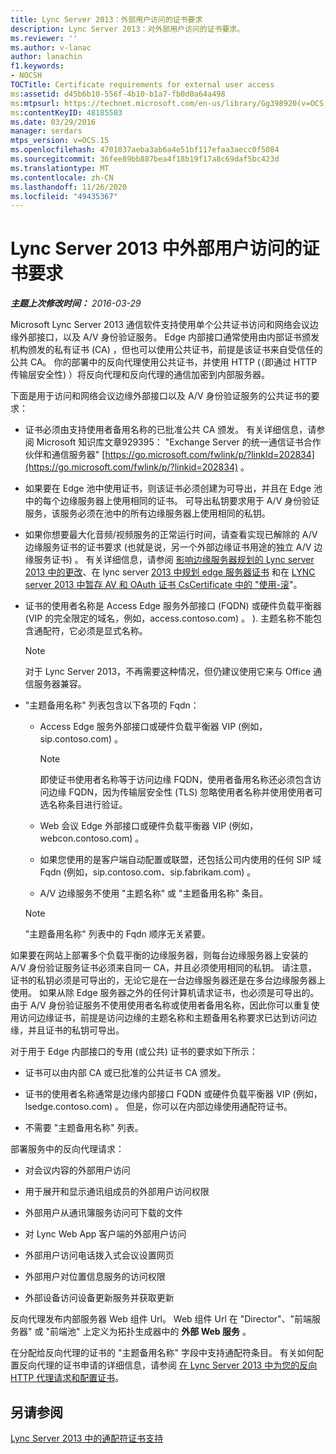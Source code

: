 ```yaml
---
title: Lync Server 2013：外部用户访问的证书要求
description: Lync Server 2013：对外部用户访问的证书要求。
ms.reviewer: ''
ms.author: v-lanac
author: lanachin
f1.keywords:
- NOCSH
TOCTitle: Certificate requirements for external user access
ms:assetid: d45b6b10-556f-4b10-b1a7-fb0d0a64a498
ms:mtpsurl: https://technet.microsoft.com/en-us/library/Gg398920(v=OCS.15)
ms:contentKeyID: 48185503
ms.date: 03/29/2016
manager: serdars
mtps_version: v=OCS.15
ms.openlocfilehash: 4701037aeba3ab6a4e51bf117efaa3aecc0f5084
ms.sourcegitcommit: 36fee89bb887bea4f18b19f17a8c69daf5bc423d
ms.translationtype: MT
ms.contentlocale: zh-CN
ms.lasthandoff: 11/26/2020
ms.locfileid: "49435367"
---
```

# <a name="certificate-requirements-for-external-user-access-in-lync-server-2013"></a>Lync Server 2013 中外部用户访问的证书要求

<div data-xmlns="http://www.w3.org/1999/xhtml">

<div class="topic" data-xmlns="http://www.w3.org/1999/xhtml" data-msxsl="urn:schemas-microsoft-com:xslt" data-cs="https://msdn.microsoft.com/">

<div data-asp="https://msdn2.microsoft.com/asp">



</div>

<div id="mainSection">

<div id="mainBody">

<span> </span>

_**主题上次修改时间：** 2016-03-29_

Microsoft Lync Server 2013 通信软件支持使用单个公共证书访问和网络会议边缘外部接口，以及 A/V 身份验证服务。 Edge 内部接口通常使用由内部证书颁发机构颁发的私有证书 (CA) ，但也可以使用公共证书，前提是该证书来自受信任的公共 CA。 你的部署中的反向代理使用公共证书，并使用 HTTP (（即通过 HTTP 传输层安全性) ）将反向代理和反向代理的通信加密到内部服务器。

下面是用于访问和网络会议边缘外部接口以及 A/V 身份验证服务的公共证书的要求：

  - 证书必须由支持使用者备用名称的已批准公共 CA 颁发。 有关详细信息，请参阅 Microsoft 知识库文章929395： "Exchange Server 的统一通信证书合作伙伴和通信服务器" [https://go.microsoft.com/fwlink/p/?linkId=202834](https://go.microsoft.com/fwlink/p/?linkid=202834) 。

  - 如果要在 Edge 池中使用证书，则该证书必须创建为可导出，并且在 Edge 池中的每个边缘服务器上使用相同的证书。 可导出私钥要求用于 A/V 身份验证服务，该服务必须在池中的所有边缘服务器上使用相同的私钥。

  - 如果你想要最大化音频/视频服务的正常运行时间，请查看实现已解除的 A/V 边缘服务证书的证书要求 (也就是说，另一个外部边缘证书用途的独立 A/V 边缘服务证书) 。 有关详细信息，请参阅 [影响边缘服务器规划的 Lync server 2013 中的更改](lync-server-2013-changes-in-lync-server-that-affect-edge-server-planning.md)、在 lync server [2013 中规划 edge 服务器证书](lync-server-2013-plan-for-edge-server-certificates.md) 和在 [LYNC server 2013 中暂存 AV 和 OAuth 证书 CsCertificate 中的 "使用-滚](lync-server-2013-staging-av-and-oauth-certificates-using-roll-in-https://docs.microsoft.com/powershell/module/skype/Set-CsCertificate)"。

  - 证书的使用者名称是 Access Edge 服务外部接口 (FQDN) 或硬件负载平衡器 (VIP 的完全限定的域名，例如，access.contoso.com) 。 ). 主题名称不能包含通配符，它必须是显式名称。
    
    <div>
    

    > [!NOTE]  
    > 对于 Lync Server 2013，不再需要这种情况，但仍建议使用它来与 Office 通信服务器兼容。

    
    </div>

  - "主题备用名称" 列表包含以下各项的 Fqdn：
    
      - Access Edge 服务外部接口或硬件负载平衡器 VIP (例如，sip.contoso.com) 。
        
        <div>
        

        > [!NOTE]  
        > 即使证书使用者名称等于访问边缘 FQDN，使用者备用名称还必须包含访问边缘 FQDN，因为传输层安全性 (TLS) 忽略使用者名称并使用使用者可选名称条目进行验证。

        
        </div>
    
      - Web 会议 Edge 外部接口或硬件负载平衡器 VIP (例如，webcon.contoso.com) 。
    
      - 如果您使用的是客户端自动配置或联盟，还包括公司内使用的任何 SIP 域 Fqdn (例如，sip.contoso.com、sip.fabrikam.com) 。
    
      - A/V 边缘服务不使用 "主题名称" 或 "主题备用名称" 条目。
    
    <div>
    

    > [!NOTE]  
    > "主题备用名称" 列表中的 Fqdn 顺序无关紧要。

    
    </div>

如果要在网站上部署多个负载平衡的边缘服务器，则每台边缘服务器上安装的 A/V 身份验证服务证书必须来自同一 CA，并且必须使用相同的私钥。 请注意，证书的私钥必须是可导出的，无论它是在一台边缘服务器还是在多台边缘服务器上使用。 如果从除 Edge 服务器之外的任何计算机请求证书，也必须是可导出的。 由于 A/V 身份验证服务不使用使用者名称或使用者备用名称，因此你可以重复使用访问边缘证书，前提是访问边缘的主题名称和主题备用名称要求已达到访问边缘，并且证书的私钥可导出。

对于用于 Edge 内部接口的专用 (或公共) 证书的要求如下所示：

  - 证书可以由内部 CA 或已批准的公共证书 CA 颁发。

  - 证书的使用者名称通常是边缘内部接口 FQDN 或硬件负载平衡器 VIP (例如，lsedge.contoso.com) 。 但是，你可以在内部边缘使用通配符证书。

  - 不需要 "主题备用名称" 列表。

部署服务中的反向代理请求：

  - 对会议内容的外部用户访问

  - 用于展开和显示通讯组成员的外部用户访问权限

  - 外部用户从通讯簿服务访问可下载的文件

  - 对 Lync Web App 客户端的外部用户访问

  - 外部用户访问电话拨入式会议设置网页

  - 外部用户对位置信息服务的访问权限

  - 外部设备访问设备更新服务并获取更新

反向代理发布内部服务器 Web 组件 Url。 Web 组件 Url 在 "Director"、"前端服务器" 或 "前端池" 上定义为拓扑生成器中的 **外部 Web 服务** 。

在分配给反向代理的证书的 "主题备用名称" 字段中支持通配符条目。 有关如何配置反向代理的证书申请的详细信息，请参阅 [在 Lync Server 2013 中为您的反向 HTTP 代理请求和配置证书](lync-server-2013-request-and-configure-a-certificate-for-your-reverse-http-proxy.md)。

<div>

## <a name="see-also"></a>另请参阅


[Lync Server 2013 中的通配符证书支持](lync-server-2013-wildcard-certificate-support.md)  
  

</div>

</div>

<span> </span>

</div>

</div>

</div>

